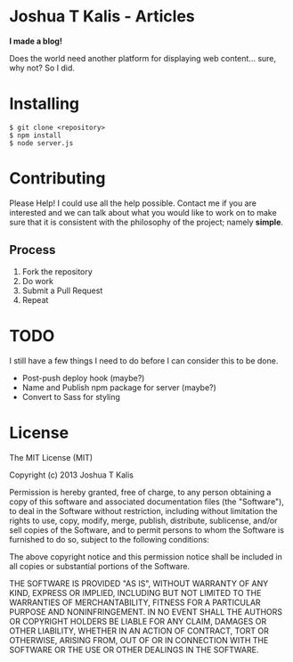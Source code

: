 # Joshua T Kalis - Articles

**I made a blog!**

Does the world need another platform for displaying web content... sure, why not? So I did.

# Installing

    $ git clone <repository>
    $ npm install
    $ node server.js

# Contributing

Please Help! I could use all the help possible. Contact me if you are interested and we can talk about what you would like to work on to make sure that it is consistent with the philosophy of the project; namely **simple**.

## Process

  1. Fork the repository
  2. Do work
  3. Submit a Pull Request
  4. Repeat

# TODO

I still have a few things I need to do before I can consider this to be done.

  - Post-push deploy hook (maybe?)
  - Name and Publish npm package for server (maybe?)
  - Convert to Sass for styling

# License

The MIT License (MIT)

Copyright (c) 2013 Joshua T Kalis

Permission is hereby granted, free of charge, to any person obtaining a copy
of this software and associated documentation files (the "Software"), to deal
in the Software without restriction, including without limitation the rights
to use, copy, modify, merge, publish, distribute, sublicense, and/or sell
copies of the Software, and to permit persons to whom the Software is
furnished to do so, subject to the following conditions:

The above copyright notice and this permission notice shall be included in
all copies or substantial portions of the Software.

THE SOFTWARE IS PROVIDED "AS IS", WITHOUT WARRANTY OF ANY KIND, EXPRESS OR
IMPLIED, INCLUDING BUT NOT LIMITED TO THE WARRANTIES OF MERCHANTABILITY,
FITNESS FOR A PARTICULAR PURPOSE AND NONINFRINGEMENT. IN NO EVENT SHALL THE
AUTHORS OR COPYRIGHT HOLDERS BE LIABLE FOR ANY CLAIM, DAMAGES OR OTHER
LIABILITY, WHETHER IN AN ACTION OF CONTRACT, TORT OR OTHERWISE, ARISING FROM,
OUT OF OR IN CONNECTION WITH THE SOFTWARE OR THE USE OR OTHER DEALINGS IN
THE SOFTWARE.
